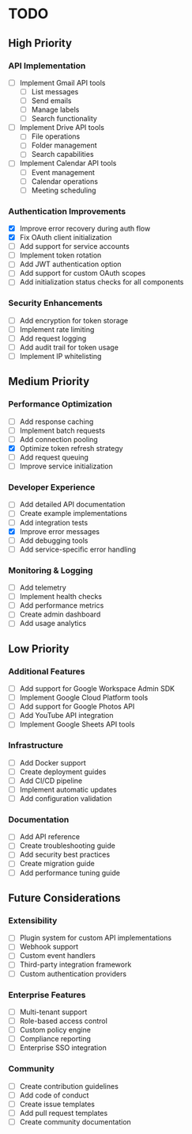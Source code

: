 # TODO

## High Priority

### API Implementation
- [ ] Implement Gmail API tools
  - [ ] List messages
  - [ ] Send emails
  - [ ] Manage labels
  - [ ] Search functionality
- [ ] Implement Drive API tools
  - [ ] File operations
  - [ ] Folder management
  - [ ] Search capabilities
- [ ] Implement Calendar API tools
  - [ ] Event management
  - [ ] Calendar operations
  - [ ] Meeting scheduling

### Authentication Improvements
- [x] Improve error recovery during auth flow
- [x] Fix OAuth client initialization
- [ ] Add support for service accounts
- [ ] Implement token rotation
- [ ] Add JWT authentication option
- [ ] Add support for custom OAuth scopes
- [ ] Add initialization status checks for all components

### Security Enhancements
- [ ] Add encryption for token storage
- [ ] Implement rate limiting
- [ ] Add request logging
- [ ] Add audit trail for token usage
- [ ] Implement IP whitelisting

## Medium Priority

### Performance Optimization
- [ ] Add response caching
- [ ] Implement batch requests
- [ ] Add connection pooling
- [x] Optimize token refresh strategy
- [ ] Add request queuing
- [ ] Improve service initialization

### Developer Experience
- [ ] Add detailed API documentation
- [ ] Create example implementations
- [ ] Add integration tests
- [x] Improve error messages
- [ ] Add debugging tools
- [ ] Add service-specific error handling

### Monitoring & Logging
- [ ] Add telemetry
- [ ] Implement health checks
- [ ] Add performance metrics
- [ ] Create admin dashboard
- [ ] Add usage analytics

## Low Priority

### Additional Features
- [ ] Add support for Google Workspace Admin SDK
- [ ] Implement Google Cloud Platform tools
- [ ] Add support for Google Photos API
- [ ] Add YouTube API integration
- [ ] Implement Google Sheets API tools

### Infrastructure
- [ ] Add Docker support
- [ ] Create deployment guides
- [ ] Add CI/CD pipeline
- [ ] Implement automatic updates
- [ ] Add configuration validation

### Documentation
- [ ] Add API reference
- [ ] Create troubleshooting guide
- [ ] Add security best practices
- [ ] Create migration guide
- [ ] Add performance tuning guide

## Future Considerations

### Extensibility
- [ ] Plugin system for custom API implementations
- [ ] Webhook support
- [ ] Custom event handlers
- [ ] Third-party integration framework
- [ ] Custom authentication providers

### Enterprise Features
- [ ] Multi-tenant support
- [ ] Role-based access control
- [ ] Custom policy engine
- [ ] Compliance reporting
- [ ] Enterprise SSO integration

### Community
- [ ] Create contribution guidelines
- [ ] Add code of conduct
- [ ] Create issue templates
- [ ] Add pull request templates
- [ ] Create community documentation
